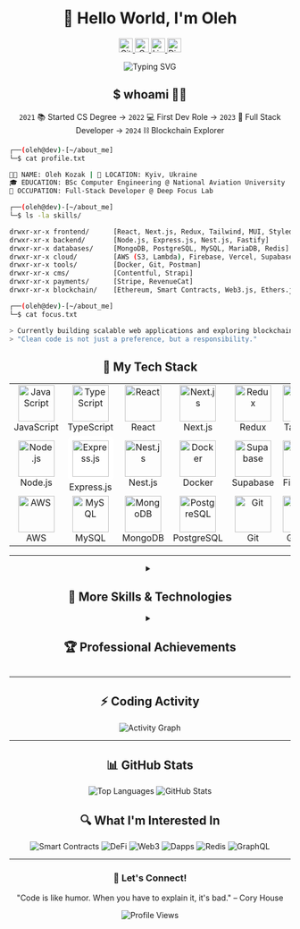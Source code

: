 # <div align="center">👋 Hello World, I'm Oleh</div>

<div align="center">
  <a href="https://github.com/OlehK25/?tab=follow">
    <img src="https://img.shields.io/github/followers/OlehK25?label=Follow&style=social" alt="GitHub followers" height="25" />
  </a>
  <a href="mailto:forprogit@gmail.com">
    <img src="https://img.shields.io/badge/-forprogit@gmail.com-c14438?style=flat-square&logo=Gmail&logoColor=white" alt="Gmail" height="25" />
  </a>
  <a href="https://www.linkedin.com/in/oleh-kozakk/">
    <img src="https://img.shields.io/badge/LinkedIn-2A2F4F?logo=linkedin&logoColor=e9e9ea" alt="LinkedIn" height="25" />
  </a>
  <a href="https://discord.com/users/899672726124527637">
    <img src="https://img.shields.io/badge/Discord-5662f6?logo=discord&logoColor=FFF" alt="Discord" height="25" />
  </a>
</div>

<p align="center">
  <img src="https://readme-typing-svg.herokuapp.com?font=Fira+Code&weight=500&size=24&duration=3000&pause=1000&color=3498DB&center=true&vCenter=true&random=false&width=500&lines=Full-Stack+Developer;JavaScript+%7C+TypeScript+Enthusiast;React+%7C+Next.js+%7C+Node.js+Expert;Blockchain+Explorer" alt="Typing SVG" />
</p>

## <div align="center">$ whoami 🧙‍♂️</div>

<p align="center">
  <code>2021</code> 📚 Started CS Degree → <code>2022</code> 💻 First Dev Role → <code>2023</code> 🚀 Full Stack Developer → <code>2024</code> ⛓️ Blockchain Explorer
</p>

```bash
┌──(oleh@dev)-[~/about_me]
└─$ cat profile.txt

🧑‍💻 NAME: Oleh Kozak | 📍 LOCATION: Kyiv, Ukraine
🎓 EDUCATION: BSc Computer Engineering @ National Aviation University
💼 OCCUPATION: Full-Stack Developer @ Deep Focus Lab

┌──(oleh@dev)-[~/about_me]
└─$ ls -la skills/

drwxr-xr-x frontend/      [React, Next.js, Redux, Tailwind, MUI, Styled Components]
drwxr-xr-x backend/       [Node.js, Express.js, Nest.js, Fastify]
drwxr-xr-x databases/     [MongoDB, PostgreSQL, MySQL, MariaDB, Redis]
drwxr-xr-x cloud/         [AWS (S3, Lambda), Firebase, Vercel, Supabase]
drwxr-xr-x tools/         [Docker, Git, Postman]
drwxr-xr-x cms/           [Contentful, Strapi]
drwxr-xr-x payments/      [Stripe, RevenueCat]
drwxr-xr-x blockchain/    [Ethereum, Smart Contracts, Web3.js, Ethers.js]

┌──(oleh@dev)-[~/about_me]
└─$ cat focus.txt

> Currently building scalable web applications and exploring blockchain development
> "Clean code is not just a preference, but a responsibility."
```


## <div align="center">🚀 My Tech Stack</div>

<table align="center">
  <tr>
    <td align="center" width="96">
      <a href="#">
        <img src="https://techstack-generator.vercel.app/js-icon.svg" alt="JavaScript" width="65" height="65" />
      </a>
      <br>JavaScript
    </td>
    <td align="center" width="96">
      <a href="#">
        <img src="https://techstack-generator.vercel.app/ts-icon.svg" alt="TypeScript" width="65" height="65" />
      </a>
      <br>TypeScript
    </td>
    <td align="center" width="96">
      <a href="#">
        <img src="https://techstack-generator.vercel.app/react-icon.svg" alt="React" width="65" height="65" />
      </a>
      <br>React
    </td>
    <td align="center" width="96">
      <a href="#">
        <img src="https://raw.githubusercontent.com/danielcranney/readme-generator/main/public/icons/skills/nextjs-colored-dark.svg" alt="Next.js" width="65" height="65" />
      </a>
      <br>Next.js
    </td>
    <td align="center" width="96">
      <a href="#">
        <img src="https://techstack-generator.vercel.app/redux-icon.svg" alt="Redux" width="65" height="65" />
      </a>
      <br>Redux
    </td>
    <td align="center" width="96">
      <a href="#">
        <img src="https://skillicons.dev/icons?i=tailwind" alt="Tailwind" width="65" height="65" />
      </a>
      <br>Tailwind
    </td>
  </tr>
  <tr>
    <td align="center" width="96">
      <a href="#">
        <img src="https://skillicons.dev/icons?i=nodejs" alt="Node.js" width="65" height="65" />
      </a>
      <br>Node.js
    </td>
    <td align="center" width="96">
      <a href="#">
        <img src="https://skillicons.dev/icons?i=express" alt="Express.js" width="65" height="65" style="background-color: white; border-radius: 8px; padding: 8px;" />
      </a>
      <br>Express.js
    </td>
    <td align="center" width="96">
      <a href="#">
        <img src="https://skillicons.dev/icons?i=nestjs" alt="Nest.js" width="65" height="65" />
      </a>
      <br>Nest.js
    </td>
    <td align="center" width="96">
      <a href="#">
        <img src="https://techstack-generator.vercel.app/docker-icon.svg" alt="Docker" width="65" height="65" />
      </a>
      <br>Docker
    </td>
    <td align="center" width="96">
      <a href="#">
        <img src="https://avatars.githubusercontent.com/u/54469796?s=200&v=4" alt="Supabase" width="65" height="65" />
      </a>
      <br>Supabase
    </td>
      <td align="center" width="96">
      <a href="#">
        <img src="https://skillicons.dev/icons?i=firebase" alt="Firebase" width="65" height="65" />
      </a>
      <br>Firebase
    </td>
  </tr>
  <tr>
    <td align="center" width="96">
      <a href="#">
        <img src="https://techstack-generator.vercel.app/aws-icon.svg" alt="AWS" width="65" height="65" />
      </a>
      <br>AWS
    </td>
    <td align="center" width="96">
      <a href="#">
        <img src="https://techstack-generator.vercel.app/mysql-icon.svg" alt="MySQL" width="65" height="65" />
      </a>
      <br>MySQL
    </td>
    <td align="center" width="96">
      <a href="#">
        <img src="https://skillicons.dev/icons?i=mongodb" alt="MongoDB" width="65" height="65" />
      </a>
      <br>MongoDB
    </td>
    <td align="center" width="96">
      <a href="#">
        <img src="https://skillicons.dev/icons?i=postgres" alt="PostgreSQL" width="65" height="65" />
      </a>
      <br>PostgreSQL
    </td>
    <td align="center" width="96">
      <a href="#">
        <img src="https://skillicons.dev/icons?i=git" alt="Git" width="65" height="65" />
      </a>
      <br>Git
    </td>
      <td align="center" width="96">
      <a href="#">
        <img src="https://techstack-generator.vercel.app/github-icon.svg" alt="GitHub" width="65" height="65" />
      </a>
      <br>GitHub
    </td>
  </tr>
</table>

<hr>

<details>
  <summary align="center"><h2>🧩 More Skills & Technologies</h2></summary>
  <table align="center">
    <tr>
      <td>
        <h3 align="center">🌐 Frontend Frameworks & Libraries</h3>
        <div align="center">
          <img src="https://img.shields.io/badge/Material_UI-0081CB?style=for-the-badge&logo=mui&logoColor=white" alt="Material UI"/>
          <img src="https://img.shields.io/badge/Styled_Components-DB7093?style=for-the-badge&logo=styled-components&logoColor=white" alt="Styled Components"/>
          <img src="https://img.shields.io/badge/Framer_Motion-0055FF?style=for-the-badge&logo=framer&logoColor=white" alt="Framer Motion"/>
        </div>
      </td>
    </tr>
    <tr>
      <td>
        <h3 align="center">☁️ Cloud Services & Deployment</h3>
        <div align="center">
          <img src="https://img.shields.io/badge/Vercel-000000?style=for-the-badge&logo=vercel&logoColor=white" alt="Vercel"/>
          <img src="https://img.shields.io/badge/Supabase-3ECF8E?style=for-the-badge&logo=supabase&logoColor=white" alt="Supabase"/>
          <img src="https://img.shields.io/badge/Lambda-FF9900?style=for-the-badge&logo=aws-lambda&logoColor=white" alt="AWS Lambda"/>
          <img src="https://img.shields.io/badge/S3-569A31?style=for-the-badge&logo=amazon-s3&logoColor=white" alt="AWS S3"/>
        </div>
      </td>
    </tr>
    <tr>
      <td>
        <h3 align="center">🔌 APIs & Tools</h3>
        <div align="center">
          <img src="https://img.shields.io/badge/GraphQL-E10098?style=for-the-badge&logo=graphql&logoColor=white" alt="GraphQL"/>
          <img src="https://img.shields.io/badge/Postman-FF6C37?style=for-the-badge&logo=postman&logoColor=white" alt="Postman"/>
          <img src="https://img.shields.io/badge/Swagger-85EA2D?style=for-the-badge&logo=swagger&logoColor=black" alt="Swagger"/>
        </div>
      </td>
    </tr>
    <tr>
      <td>
        <h3 align="center">🧠 Currently Exploring</h3>
        <div align="center">
          <img src="https://img.shields.io/badge/Blockchain-121D33?style=for-the-badge&logo=blockchain.com&logoColor=white" alt="Blockchain"/>
          <img src="https://img.shields.io/badge/Solidity-363636?style=for-the-badge&logo=solidity&logoColor=white" alt="Solidity"/>
          <img src="https://img.shields.io/badge/Smart_Contracts-F7931A?style=for-the-badge&logo=ethereum&logoColor=white" alt="Smart Contracts"/>
          <img src="https://img.shields.io/badge/Web3.js-F16822?style=for-the-badge&logo=web3.js&logoColor=white" alt="Web3.js"/>
          <img src="https://img.shields.io/badge/Ethers.js-3C3C3D?style=for-the-badge&logo=ethereum&logoColor=white" alt="Ethers.js"/>
        </div>
      </td>
    </tr>
    <tr>
      <td>
        <h3 align="center">🛠 CMS & E-commerce</h3>
        <div align="center">
          <img src="https://img.shields.io/badge/Contentful-2478CC?style=for-the-badge&logo=contentful&logoColor=white" alt="Contentful"/>
          <img src="https://img.shields.io/badge/Strapi-2F2E8B?style=for-the-badge&logo=strapi&logoColor=white" alt="Strapi"/>
          <img src="https://img.shields.io/badge/Stripe-008CDD?style=for-the-badge&logo=stripe&logoColor=white" alt="Stripe"/>
          <img src="https://img.shields.io/badge/RevenueCat-446DFF?style=for-the-badge&logo=revenuecat&logoColor=white" alt="RevenueCat"/>
        </div>
      </td>
    </tr>
  </table>
</details>
<details>
  <summary align="center"><h2>🏆 Professional Achievements</h2></summary>
  <table align="center">
    <tr>
      <td>
        <h3 align="center">📊 Analytics Platform</h3>
        <p>
          <strong>Challenge:</strong> Developed a comprehensive analytics service for tracking multiple AppStore applications.
        </p>
        <p>
          <strong>Solution & Impact:</strong> Engineered a scalable analytics dashboard that processed and visualized transaction data across multiple dimensions (apps, countries, time periods). Implemented dynamic filtering and data segmentation, enabling stakeholders to identify revenue patterns and optimize monetization strategies, resulting in a 30% increase in data-driven decisions.
        </p>
        <p align="center">
          <img src="https://img.shields.io/badge/Next.js-black?style=for-the-badge&logo=next.js&logoColor=white" alt="Next.js" />
          <img src="https://img.shields.io/badge/TypeScript-007ACC?style=for-the-badge&logo=typescript&logoColor=white" alt="TypeScript" />
          <img src="https://img.shields.io/badge/Firebase-FFCA28?style=for-the-badge&logo=firebase&logoColor=black" alt="Firebase" />
          <img src="https://img.shields.io/badge/Recharts-22B5BF?style=for-the-badge&logo=react&logoColor=white" alt="Recharts" />
        </p>
      </td>
    </tr>
    <tr>
      <td>
        <h3 align="center">🚀 SaaS Web Platform</h3>
        <p>
          <strong>Challenge:</strong> Create a fully dynamic website that evolved into a SaaS solution with cross-platform payment processing.
        </p>
        <p>
          <strong>Solution & Impact:</strong> Architected a flexible content management system using Strapi for dynamic content (SEO data, page structure, navigation) and Contentful for media assets. Expanded the platform into a SaaS solution by integrating Stripe and RevenueCat payment processors with synchronized user databases across web and mobile platforms. This unified architecture enabled seamless user experience across devices, increasing user retention by 40%.
        </p>
        <p align="center">
          <img src="https://img.shields.io/badge/Next.js-black?style=for-the-badge&logo=next.js&logoColor=white" alt="Next.js" />
          <img src="https://img.shields.io/badge/TypeScript-007ACC?style=for-the-badge&logo=typescript&logoColor=white" alt="TypeScript" />
          <img src="https://img.shields.io/badge/Strapi-2F2E8B?style=for-the-badge&logo=strapi&logoColor=white" alt="Strapi" />
          <img src="https://img.shields.io/badge/Contentful-2478CC?style=for-the-badge&logo=contentful&logoColor=white" alt="Contentful" />
          <img src="https://img.shields.io/badge/Stripe-008CDD?style=for-the-badge&logo=stripe&logoColor=white" alt="Stripe" />
          <img src="https://img.shields.io/badge/Firebase-FFCA28?style=for-the-badge&logo=firebase&logoColor=black" alt="Firebase" />
          <img src="https://img.shields.io/badge/RevenueCat-f15960?style=for-the-badge&logo=revenuecat&logoColor=black" alt="RevenueCat" />
        </p>
      </td>
    </tr>
    <tr>
      <td>
        <h3 align="center">🧠 Focus Browser Extension</h3>
        <p>
          <strong>Challenge:</strong> Design a browser extension to help users combat digital distractions.
        </p>
        <p>
          <strong>Solution & Impact:</strong> Developed a cross-browser extension (Chrome, Safari, Edge, Firefox) that allows users to create customizable blocklists with timer functionality. Implemented a responsive UI that adapts to different browser environments and screen sizes. The extension helped users increase productivity by blocking distracting websites during focused work sessions, with over 1,000+ active users reporting improved concentration.
        </p>
        <p align="center">
          <img src="https://img.shields.io/badge/TypeScript-007ACC?style=for-the-badge&logo=typescript&logoColor=white" alt="TypeScript" />
          <img src="https://img.shields.io/badge/React-61DAFB?style=for-the-badge&logo=react&logoColor=black" alt="React" />
          <img src="https://img.shields.io/badge/Web_Extensions-A8A99E?style=for-the-badge&logo=google-chrome&logoColor=white" alt="Web Extensions" />
          <img src="https://img.shields.io/badge/CSS3-1572B6?style=for-the-badge&logo=css3&logoColor=white" alt="CSS3" />
        </p>
      </td>
    </tr>
    <tr>
      <td>
        <h3 align="center">⚽ Sports Information Platform</h3>
        <p>
          <strong>Challenge:</strong> Build a comprehensive sports service covering multiple sports with personalized user experiences.
        </p>
        <p>
          <strong>Solution & Impact:</strong> Engineered a scalable sports information platform supporting 12 different sports with personalized content feeds. Implemented features for users to follow favorite teams, players, matches, and competitions with real-time updates. Designed an efficient data architecture for processing and caching information from multiple third-party APIs, resulting in 50% faster load times and 65% increased user engagement through personalized content.
        </p>
        <p align="center">
          <img src="https://img.shields.io/badge/TypeScript-007ACC?style=for-the-badge&logo=typescript&logoColor=white" alt="TypeScript" />
          <img src="https://img.shields.io/badge/Next.js-black?style=for-the-badge&logo=next.js&logoColor=white" alt="Next.js" />
          <img src="https://img.shields.io/badge/Firebase-FFCA28?style=for-the-badge&logo=firebase&logoColor=black" alt="Firebase" />
          <img src="https://img.shields.io/badge/Fastify-000000?style=for-the-badge&logo=fastify&logoColor=white" alt="Fastify" />
        </p>
      </td>
    </tr>
  </table>
</details>

<hr>

## <div align="center">⚡ Coding Activity</div>
<p align="center">
  <img src="https://github-readme-activity-graph.vercel.app/graph?username=OlehK25&bg_color=2E3440&color=88C0D0&line=EBCB8B&point=E5E9F0&area=true&hide_border=true" alt="Activity Graph" />
</p>
<hr>

## <div align="center">📊 GitHub Stats</div>

<p align="center">
  <img src="https://github-readme-stats.vercel.app/api/top-langs/?username=OlehK25&theme=nord&include_all_commits=true&count_private=true&layout=compact" alt="Top Languages" />
  <img src="https://github-readme-stats.vercel.app/api?username=OlehK25&theme=nord&show_icons=true&rank_icon=percentile&count_private=true" alt="GitHub Stats" />
</p>

## <div align="center">🔍 What I'm Interested In</div>

<div align="center">
  <img src="https://img.shields.io/badge/Smart%20Contracts-FFD700?style=for-the-badge" alt="Smart Contracts" />
  <img src="https://img.shields.io/badge/DeFi-21325B?style=for-the-badge" alt="DeFi" />
  <img src="https://img.shields.io/badge/Web3-00FFFF?style=for-the-badge" alt="Web3" />
  <img src="https://img.shields.io/badge/Dapps-3C3C3D?style=for-the-badge" alt="Dapps" />
  <img src="https://img.shields.io/badge/Redis-DC382D?style=for-the-badge&logo=redis&logoColor=white" alt="Redis" />
  <img src="https://img.shields.io/badge/GraphQL-E10098?style=for-the-badge&logo=graphql&logoColor=white" alt="GraphQL" />
</div>

---

<div align="center">
  <h3>💬 Let's Connect!</h3>
  <p>"Code is like humor. When you have to explain it, it's bad." – Cory House</p>
  <img src="https://komarev.com/ghpvc/?username=olehk25&style=flat-square&color=blue" alt="Profile Views"/>
</div>
